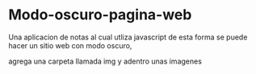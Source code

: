 # Modo-oscuro-pagina-web
Una aplicacion de notas al cual utliza javascript
de esta forma se puede hacer un sitio web con modo oscuro,

agrega una carpeta llamada img y adentro unas imagenes
